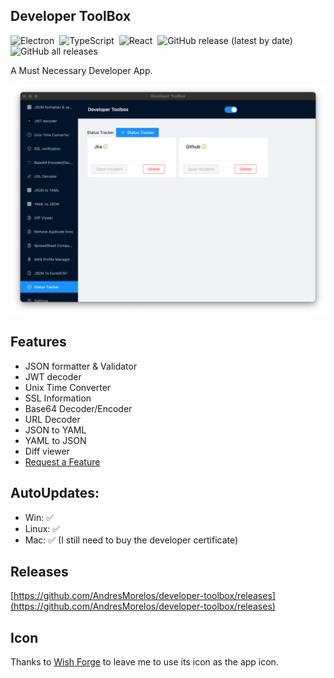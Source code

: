 ## Developer ToolBox

![Electron](https://img.shields.io/badge/-Electron-05122A?style=flat&logo=electron)&nbsp;
![TypeScript](https://img.shields.io/badge/-TypeScript-05122A?style=flat&logo=typescript)&nbsp;
![React](https://img.shields.io/badge/-React-05122A?style=flat&logo=React)&nbsp;
![GitHub release (latest by date)](https://img.shields.io/github/v/release/AndresMorelos/developer-toolbox)&nbsp;
![GitHub all releases](https://img.shields.io/github/downloads/AndresMorelos/developer-toolbox/total)&nbsp;

A Must Necessary Developer App.

![Developer Utils App](./.erb/img/dev-toolbox.png)

## Features

- JSON formatter & Validator
- JWT decoder
- Unix Time Converter
- SSL Information
- Base64 Decoder/Encoder
- URL Decoder
- JSON to YAML
- YAML to JSON
- Diff viewer
- [Request a Feature](https://github.com/AndresMorelos/devapp/issues/new)


## AutoUpdates:

- Win: ✅
- Linux: ✅
- Mac: ✅ (I still need to buy the developer certificate)

## Releases

[https://github.com/AndresMorelos/developer-toolbox/releases](https://github.com/AndresMorelos/developer-toolbox/releases)

## Icon

Thanks to [Wish Forge](http://wishforge.games/) to leave me to use its icon as the app icon.
